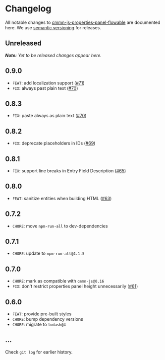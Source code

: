 # Changelog

All notable changes to [cmmn-js-properties-panel-flowable](https://github.com/bpmn-io/cmmn-js-properties-panel-flowable) are documented here. We use [semantic versioning](http://semver.org/) for releases.

## Unreleased

___Note:__ Yet to be released changes appear here._

## 0.9.0

* `FEAT`: add localization support ([#71](https://github.com/bpmn-io/cmmn-js-properties-panel-flowable/pull/71))
* `FIX`: always past plain text ([#70](https://github.com/bpmn-io/cmmn-js-properties-panel-flowable/pull/70))

## 0.8.3

* `FIX`: paste always as plain text ([#70](https://github.com/bpmn-io/cmmn-js-properties-panel-flowable/pull/70))

## 0.8.2

* `FIX`: deprecate placeholders in IDs ([#69](https://github.com/bpmn-io/cmmn-js-properties-panel-flowable/pull/69))

## 0.8.1

* `FIX`: support line breaks in Entry Field Description ([#65](https://github.com/bpmn-io/cmmn-js-properties-panel-flowable/pull/65))

## 0.8.0

* `FEAT`: sanitize entities when building HTML ([#63](https://github.com/bpmn-io/cmmn-js-properties-panel-flowable/issues/63))

## 0.7.2

* `CHORE`: move `npm-run-all` to dev-dependencies

## 0.7.1

* `CHORE`: update to `npm-run-all@4.1.5`

## 0.7.0

* `CHORE`: mark as compatible with `cmmn-js@0.16`
* `FIX`: don't restrict properties panel height unnecessarily ([#61](https://github.com/bpmn-io/cmmn-js-properties-panel-flowable/issues/61))

## 0.6.0

* `FEAT`: provide pre-built styles
* `CHORE`: bump dependency versions
* `CHORE`: migrate to `lodash@4`

## ...

Check `git log` for earlier history.
